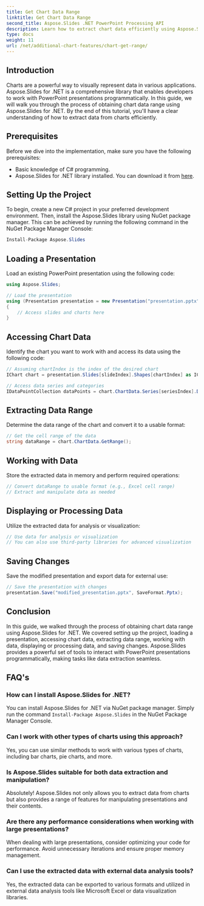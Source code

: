 ```yaml
---
title: Get Chart Data Range
linktitle: Get Chart Data Range
second_title: Aspose.Slides .NET PowerPoint Processing API
description: Learn how to extract chart data efficiently using Aspose.Slides for .NET. Step-by-step guide with code examples and FAQs.
type: docs
weight: 11
url: /net/additional-chart-features/chart-get-range/
---
```


## Introduction
Charts are a powerful way to visually represent data in various applications. Aspose.Slides for .NET is a comprehensive library that enables developers to work with PowerPoint presentations programmatically. In this guide, we will walk you through the process of obtaining chart data range using Aspose.Slides for .NET. By the end of this tutorial, you'll have a clear understanding of how to extract data from charts efficiently.

## Prerequisites
Before we dive into the implementation, make sure you have the following prerequisites:

- Basic knowledge of C# programming.
- Aspose.Slides for .NET library installed. You can download it from [here](https://releases.aspose.com/slides/net).

## Setting Up the Project
To begin, create a new C# project in your preferred development environment. Then, install the Aspose.Slides library using NuGet package manager. This can be achieved by running the following command in the NuGet Package Manager Console:

```csharp
Install-Package Aspose.Slides
```

## Loading a Presentation
Load an existing PowerPoint presentation using the following code:

```csharp
using Aspose.Slides;

// Load the presentation
using (Presentation presentation = new Presentation("presentation.pptx"))
{
    // Access slides and charts here
}
```

## Accessing Chart Data
Identify the chart you want to work with and access its data using the following code:

```csharp
// Assuming chartIndex is the index of the desired chart
IChart chart = presentation.Slides[slideIndex].Shapes[chartIndex] as IChart;

// Access data series and categories
IDataPointCollection dataPoints = chart.ChartData.Series[seriesIndex].DataPoints;
```

## Extracting Data Range
Determine the data range of the chart and convert it to a usable format:

```csharp
// Get the cell range of the data
string dataRange = chart.ChartData.GetRange();
```

## Working with Data
Store the extracted data in memory and perform required operations:

```csharp
// Convert dataRange to usable format (e.g., Excel cell range)
// Extract and manipulate data as needed
```

## Displaying or Processing Data
Utilize the extracted data for analysis or visualization:

```csharp
// Use data for analysis or visualization
// You can also use third-party libraries for advanced visualization
```

## Saving Changes
Save the modified presentation and export data for external use:

```csharp
// Save the presentation with changes
presentation.Save("modified_presentation.pptx", SaveFormat.Pptx);
```

## Conclusion
In this guide, we walked through the process of obtaining chart data range using Aspose.Slides for .NET. We covered setting up the project, loading a presentation, accessing chart data, extracting data range, working with data, displaying or processing data, and saving changes. Aspose.Slides provides a powerful set of tools to interact with PowerPoint presentations programmatically, making tasks like data extraction seamless.

## FAQ's

### How can I install Aspose.Slides for .NET?

You can install Aspose.Slides for .NET via NuGet package manager. Simply run the command `Install-Package Aspose.Slides` in the NuGet Package Manager Console.

### Can I work with other types of charts using this approach?

Yes, you can use similar methods to work with various types of charts, including bar charts, pie charts, and more.

### Is Aspose.Slides suitable for both data extraction and manipulation?

Absolutely! Aspose.Slides not only allows you to extract data from charts but also provides a range of features for manipulating presentations and their contents.

### Are there any performance considerations when working with large presentations?

When dealing with large presentations, consider optimizing your code for performance. Avoid unnecessary iterations and ensure proper memory management.

### Can I use the extracted data with external data analysis tools?

Yes, the extracted data can be exported to various formats and utilized in external data analysis tools like Microsoft Excel or data visualization libraries.
